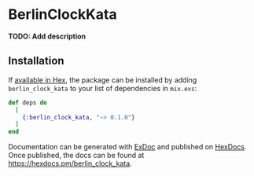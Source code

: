 # BerlinClockKata

**TODO: Add description**

## Installation

If [available in Hex](https://hex.pm/docs/publish), the package can be installed
by adding `berlin_clock_kata` to your list of dependencies in `mix.exs`:

```elixir
def deps do
  [
    {:berlin_clock_kata, "~> 0.1.0"}
  ]
end
```

Documentation can be generated with [ExDoc](https://github.com/elixir-lang/ex_doc)
and published on [HexDocs](https://hexdocs.pm). Once published, the docs can
be found at <https://hexdocs.pm/berlin_clock_kata>.

